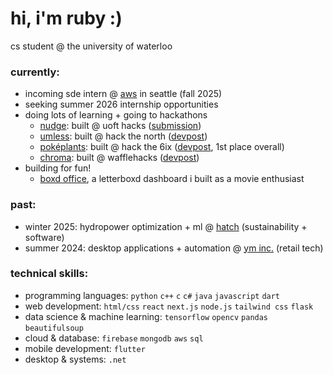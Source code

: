 # hi, i'm ruby :)
cs student @ the university of waterloo

### currently:
- incoming sde intern @ [aws](https://aws.amazon.com/) in seattle (fall 2025)
- seeking summer 2026 internship opportunities
- doing lots of learning + going to hackathons
  - [nudge](https://github.com/sbrina-w/uofthacks12): built @ uoft hacks ([submission](https://dorahacks.io/buidl/21709))
  - [umless](https://github.com/kkatherineliu/umless): built @ hack the north ([devpost](https://devpost.com/software/memory-bricks))
  - [poképlants](https://github.com/FO214/ht6): built @ hack the 6ix ([devpost](https://devpost.com/software/pokeplants), 1st place overall)
  - [chroma](https://github.com/sbrina-w/Chroma): built @ wafflehacks ([devpost](https://devpost.com/software/chroma-q3wshr))
- building for fun!
  - [boxd office](https://github.com/rubylu-05/boxd-office), a letterboxd dashboard i built as a movie enthusiast

### past:
- winter 2025: hydropower optimization + ml @ [hatch](https://www.hatch.com/) (sustainability + software)
- summer 2024: desktop applications + automation @ [ym inc.](https://www.ym-inc.com/) (retail tech)

### technical skills:
- programming languages: `python` `c++` `c` `c#` `java` `javascript` `dart`
- web development: `html/css` `react` `next.js` `node.js` `tailwind css` `flask`
- data science & machine learning: `tensorflow` `opencv` `pandas` `beautifulsoup`
- cloud & database: `firebase` `mongodb` `aws` `sql`
- mobile development: `flutter`
- desktop & systems: `.net`

##
